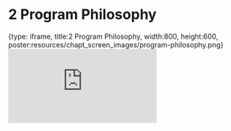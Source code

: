 # 2 Program Philosophy
 
{type: iframe, title:2 Program Philosophy, width:800, height:600, poster:resources/chapt_screen_images/program-philosophy.png}
![](https://datatrail-jhu.github.io/DataTrail/no_toc/program-philosophy.html)
 

 
